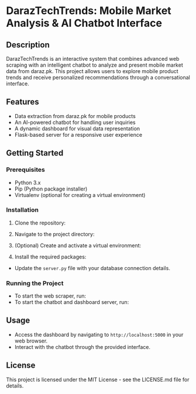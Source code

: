 # DarazTechTrends: Mobile Market Analysis & AI Chatbot Interface

## Description
DarazTechTrends is an interactive system that combines advanced web scraping with an intelligent chatbot to analyze and present mobile market data from daraz.pk. This project allows users to explore mobile product trends and receive personalized recommendations through a conversational interface.

## Features
- Data extraction from daraz.pk for mobile products
- An AI-powered chatbot for handling user inquiries
- A dynamic dashboard for visual data representation
- Flask-based server for a responsive user experience

## Getting Started

### Prerequisites
- Python 3.x
- Pip (Python package installer)
- Virtualenv (optional for creating a virtual environment)

### Installation
1. Clone the repository:

2. Navigate to the project directory:

3. (Optional) Create and activate a virtual environment:

4. Install the required packages:

- Update the `server.py` file with your database connection details.

### Running the Project
- To start the web scraper, run:
- To start the chatbot and dashboard server, run:
  
## Usage
- Access the dashboard by navigating to `http://localhost:5000` in your web browser.
- Interact with the chatbot through the provided interface.
  
## License
This project is licensed under the MIT License - see the LICENSE.md file for details.
